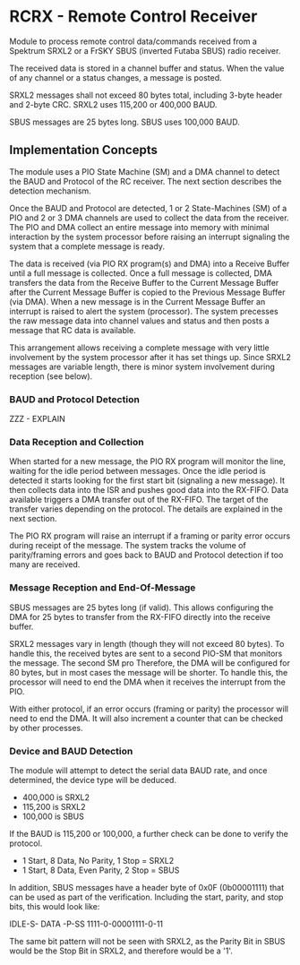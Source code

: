 # RCRX - Remote Control Receiver

Module to process remote control data/commands received from a Spektrum SRXL2
or a FrSKY SBUS (inverted Futaba SBUS) radio receiver.

The received data is stored in a channel buffer and status. When the value of
any channel or a status changes, a message is posted.

SRXL2 messages shall not exceed 80 bytes total, including 3-byte header and 2-byte
CRC. SRXL2 uses 115,200 or 400,000 BAUD.

SBUS messages are 25 bytes long. SBUS uses 100,000 BAUD.

## Implementation Concepts

The module uses a PIO State Machine (SM) and a DMA channel to detect the BAUD
and Protocol of the RC receiver. The next section describes the detection
mechanism.

Once the BAUD and Protocol are detected, 1 or 2 State-Machines (SM) of a PIO
and 2 or 3 DMA channels are used to collect the data from the receiver. The
PIO and DMA collect an entire message into memory with minimal interaction
by the system processor before raising an interrupt signaling the system that
a complete message is ready.

The data is received (via PIO RX program(s) and DMA) into a Receive Buffer until
a full message is collected. Once a full message is collected, DMA transfers
the data from the Receive Buffer to the Current Message Buffer after the Current
Message Buffer is copied to the Previous Message Buffer (via DMA). When a new
message is in the Current Message Buffer an interrupt is raised to alert the
system (processor). The system precesses the raw message data into channel
values and status and then posts a message that RC data is available.

This arrangement allows receiving a complete message with very little involvement
by the system processor after it has set things up. Since SRXL2 messages are
variable length, there is minor system involvement during reception (see below).

### BAUD and Protocol Detection

ZZZ - EXPLAIN

### Data Reception and Collection

When started for a new message, the PIO RX program will monitor the line,
waiting for the idle period between messages. Once the idle period is detected
it starts looking for the first start bit (signaling a new message). It then
collects data into the ISR and pushes good data into the RX-FIFO. Data available
triggers a DMA transfer out of the RX-FIFO. The target of the transfer varies
depending on the protocol. The details are explained in the next section.

The PIO RX program will raise an interrupt if a framing or parity error occurs
during receipt of the message. The system tracks the volume of parity/framing
errors and goes back to BAUD and Protocol detection if too many are received.

### Message Reception and End-Of-Message

SBUS messages are 25 bytes long (if valid). This allows configuring the DMA
for 25 bytes to transfer from the RX-FIFO directly into the receive buffer.

SRXL2 messages vary in length (though they will not exceed 80 bytes). To
handle this, the received bytes are sent to a second PIO-SM that monitors the
message. The second SM pro
Therefore, the DMA will be configured for 80 bytes, but in most cases the
message will be shorter. To handle this, the processor will need to end the
DMA when it receives the interrupt from the PIO.

With either protocol, if an error occurs (framing or parity) the processor
will need to end the DMA. It will also increment a counter that can be checked
by other processes.

### Device and BAUD Detection

The module will attempt to detect the serial data BAUD rate, and once
determined, the device type will be deduced.

* 400,000 is SRXL2
* 115,200 is SRXL2
* 100,000 is SBUS

If the BAUD is 115,200 or 100,000, a further check can be done to verify the
protocol.

* 1 Start, 8 Data, No Parity, 1 Stop = SRXL2
* 1 Start, 8 Data, Even Parity, 2 Stop = SBUS

In addition, SBUS messages have a header byte of 0x0F (0b00001111) that can
be used as part of the verification. Including the start, parity, and stop
bits, this would look like:

IDLE-S-  DATA  -P-SS
1111-0-00001111-0-11

The same bit pattern will not be seen with SRXL2, as the Parity Bit in SBUS
would be the Stop Bit in SRXL2, and therefore would be a '1'.
